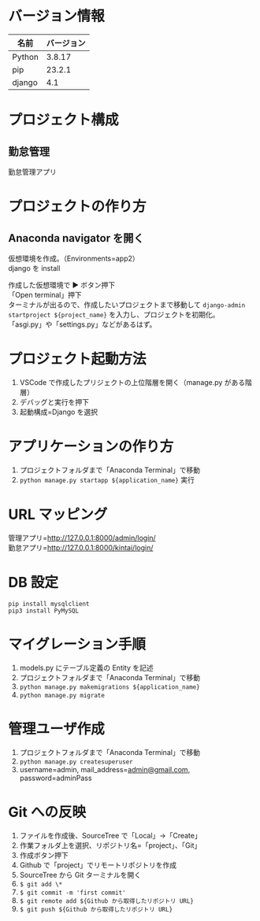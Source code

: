 # バージョン情報
| 名前 | バージョン |
| ---- | ---- |
| Python | 3.8.17 | 
| pip | 23.2.1 | 
| django | 4.1 | 

# プロジェクト構成

## 勤怠管理

勤怠管理アプリ

# プロジェクトの作り方

## Anaconda navigator を開く

仮想環境を作成。（Environments=app2）  
 django を install

作成した仮想環境で ▶ ボタン押下  
「Open terminal」押下  
 ターミナルが出るので、作成したいプロジェクトまで移動して `django-admin startproject ${project_name}` を入力し、プロジェクトを初期化。  
 「asgi.py」や「settings.py」などがあるはず。

# プロジェクト起動方法

1. VSCode で作成したプリジェクトの上位階層を開く（manage.py がある階層）
2. デバッグと実行を押下
3. 起動構成=Django を選択

# アプリケーションの作り方

1. プロジェクトフォルダまで「Anaconda Terminal」で移動
2. `python manage.py startapp ${application_name}` 実行

# URL マッピング

管理アプリ=http://127.0.0.1:8000/admin/login/  
勤怠アプリ=http://127.0.0.1:8000/kintai/login/

# DB 設定

`pip install mysqlclient`  
`pip3 install PyMySQL`

# マイグレーション手順

1. models.py にテーブル定義の Entity を記述
2. プロジェクトフォルダまで「Anaconda Terminal」で移動
3. `python manage.py makemigrations ${application_name}`
4. `python manage.py migrate`

# 管理ユーザ作成

1. プロジェクトフォルダまで「Anaconda Terminal」で移動
2. `python manage.py createsuperuser`
3. username=admin, mail_address=admin@gmail.com, password=adminPass

# Git への反映

1. ファイルを作成後、SourceTree で「Local」->「Create」
2. 作業フォルダ上を選択、リポジトリ名=「project」、「Git」
3. 作成ボタン押下
4. Github で「project」でリモートリポジトリを作成
5. SourceTree から Git ターミナルを開く
6. `$ git add \*`
7. `$ git commit -m 'first commit'`
8. `$ git remote add ${Github から取得したリポジトリ URL}`
9. `$ git push ${Github から取得したリポジトリ URL}`
